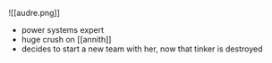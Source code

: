 ![[audre.png]]
- power systems expert
- huge crush on [[annith]]
- decides to start a new team with her, now that tinker is destroyed